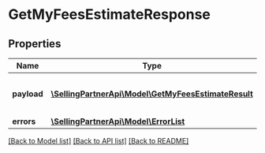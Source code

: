 # GetMyFeesEstimateResponse

## Properties
Name | Type | Description | Notes
------------ | ------------- | ------------- | -------------
**payload** | [**\SellingPartnerApi\Model\GetMyFeesEstimateResult**](GetMyFeesEstimateResult.md) | The payload for the operation. | [optional] 
**errors** | [**\SellingPartnerApi\Model\ErrorList**](ErrorList.md) |  | [optional] 

[[Back to Model list]](../README.md#documentation-for-models) [[Back to API list]](../README.md#documentation-for-api-endpoints) [[Back to README]](../README.md)


